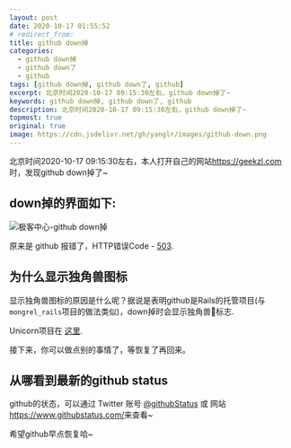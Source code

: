 ```yaml
---
layout: post
date: 2020-10-17 01:55:52
# redirect_from:
title: github down掉
categories:
  - github down掉
  - github down了
  - github
tags: [github down掉, github down了, github]
excerpt: 北京时间2020-10-17 09:15:30左右，github down掉了~
keywords: github down掉, github down了, github
description: 北京时间2020-10-17 09:15:30左右，github down掉了~
topmost: true
original: true
image: https://cdn.jsdelivr.net/gh/yanglr/images/github-down.png
---
```


北京时间2020-10-17 09:15:30左右，本人打开自己的网站<https://geekzl.com>时，发现github down掉了~

## down掉的界面如下:
![极客中心-github down掉](https://cdn.jsdelivr.net/gh/yanglr/images/github-down.png)

原来是 github 报错了，HTTP错误Code - [503](https://github.com/503.html).

## 为什么显示独角兽图标
显示独角兽图标的原因是什么呢？据说是表明github是Rails的托管项目(与`mongrel_rails`项目的做法类似)，down掉时会显示独角兽🦄标志.

Unicorn项目在 [这里](https://github.com/defunkt/unicorn).

接下来，你可以做点别的事情了，等恢复了再回来。

## 从哪看到最新的github status

github的状态，可以通过 Twitter 账号 [@githubStatus](https://twitter.com/githubstatus) 或 网站<https://www.githubstatus.com/>来查看~

希望github早点恢复哈~
